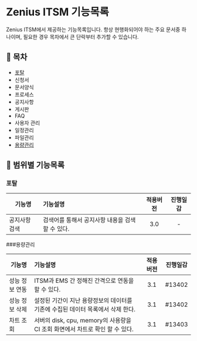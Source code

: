 # Zenius ITSM 기능목록

Zenius ITSM에서 제공하는 기능목록입니다. 항상 현행화되어야 하는 주요 문서중 하나이며, 필요한 경우 목차에서 큰 단락부터 추가할 수 있습니다.

## 📄 목차

* [포탈](#포탈)
* 신청서
* 문서양식
* 프로세스
* 공지사항
* 게시판
* FAQ
* 사용자 관리
* 일정관리
* 파일관리
* [용량관리](#용량관리)

## 📌 범위별 기능목록

### 포탈

| 기능명 | 기능설명 | 적용버전 | 진행일감 |
|---|:---|:---:|:---:|
|공지사항 검색|검색어를 통해서 공지사항 내용을 검색할 수 있다.| 3.0 | - |

###용량관리

| 기능명 | 기능설명 | 적용버전 |  진행일감  |
|---|:---|:----:|:------:|
 | 성능 정보 연동 | ITSM과 EMS 간 정해진 간격으로 연동을 할 수 있다. | 3.1  | #13402 |
| 성능 정보 삭제 | 설정된 기간이 지난 용량정보의 데이터를 기존에 수집된 데이터 목록에서 삭제 한다.| 3.1| #13402 |
| 차트 조회| 서버의 disk, cpu, memory의 사용량을 CI 조회 화면에서 차트로 확인 할 수 있다. | 3.1| #13403 |

